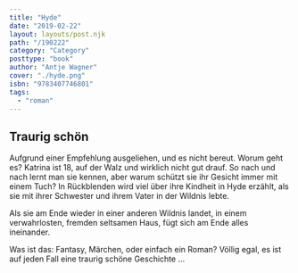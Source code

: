 ```yaml
---
title: "Hyde"
date: "2019-02-22"
layout: layouts/post.njk
path: "/190222"
category: "Category"
posttype: "book"
author: "Antje Wagner"
cover: "./hyde.png"
isbn: "9783407746801"
tags:
  - "roman"
---
```


## Traurig schön

Aufgrund einer Empfehlung ausgeliehen, und es nicht bereut. Worum geht es? Katrina ist 18, auf der Walz und wirklich nicht gut drauf. So nach und nach lernt man sie kennen, aber warum schützt sie ihr Gesicht immer mit einem Tuch? In Rückblenden wird viel über ihre Kindheit in Hyde erzählt, als sie mit ihrer Schwester und ihrem Vater in der Wildnis lebte.

Als sie am Ende wieder in einer anderen Wildnis landet, in einem verwahrlosten, fremden seltsamen Haus, fügt sich am Ende alles ineinander.

Was ist das: Fantasy, Märchen, oder einfach ein Roman? Völlig egal, es ist auf jeden Fall eine traurig schöne Geschichte ...
